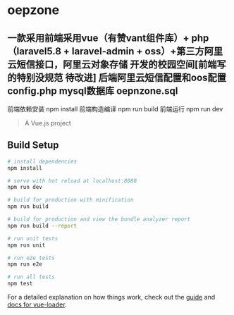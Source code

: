 # oepzone
一款采用前端采用vue（有赞vant组件库）+ php（laravel5.8 + laravel-admin + oss）+第三方阿里云短信接口，阿里云对象存储 开发的校园空间[前端写的特别没规范 待改进]
后端阿里云短信配置和oos配置
config.php
mysql数据库
oepnzone.sql
------------------------
前端依赖安装
npm install
前端构造编译
npm run build
前端运行
npm run dev
> A Vue.js project

## Build Setup

``` bash
# install dependencies
npm install

# serve with hot reload at localhost:8080
npm run dev

# build for production with minification
npm run build

# build for production and view the bundle analyzer report
npm run build --report

# run unit tests
npm run unit

# run e2e tests
npm run e2e

# run all tests
npm test
```

For a detailed explanation on how things work, check out the [guide](http://vuejs-templates.github.io/webpack/) and [docs for vue-loader](http://vuejs.github.io/vue-loader).
